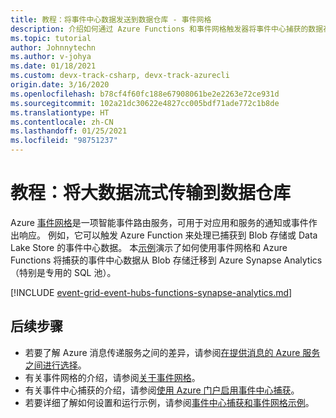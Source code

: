 ```yaml
---
title: 教程：将事件中心数据发送到数据仓库 - 事件网格
description: 介绍如何通过 Azure Functions 和事件网格触发器将事件中心捕获的数据存储在 Azure Synapse Analytics 中。
ms.topic: tutorial
author: Johnnytechn
ms.author: v-johya
ms.date: 01/18/2021
ms.custom: devx-track-csharp, devx-track-azurecli
origin.date: 3/16/2020
ms.openlocfilehash: b78cf4f60fc188e67908061be2e2263e72ce931d
ms.sourcegitcommit: 102a21dc30622e4827cc005bdf71ade772c1b8de
ms.translationtype: HT
ms.contentlocale: zh-CN
ms.lasthandoff: 01/25/2021
ms.locfileid: "98751237"
---
```

# <a name="tutorial-stream-big-data-into-a-data-warehouse"></a>教程：将大数据流式传输到数据仓库
Azure [事件网格](overview.md)是一项智能事件路由服务，可用于对应用和服务的通知或事件作出响应。 例如，它可以触发 Azure Function 来处理已捕获到 Blob 存储或 Data Lake Store 的事件中心数据。 本[示例](https://github.com/Azure/azure-event-hubs/tree/master/samples/e2e/EventHubsCaptureEventGridDemo)演示了如何使用事件网格和 Azure Functions 将捕获的事件中心数据从 Blob 存储迁移到 Azure Synapse Analytics（特别是专用的 SQL 池）。

[!INCLUDE [event-grid-event-hubs-functions-synapse-analytics.md](../../includes/event-grid-event-hubs-functions-synapse-analytics.md)]

## <a name="next-steps"></a>后续步骤

* 若要了解 Azure 消息传递服务之间的差异，请参阅[在提供消息的 Azure 服务之间进行选择](compare-messaging-services.md)。
* 有关事件网格的介绍，请参阅[关于事件网格](overview.md)。
* 有关事件中心捕获的介绍，请参阅[使用 Azure 门户启用事件中心捕获](../event-hubs/event-hubs-capture-enable-through-portal.md)。
* 若要详细了解如何设置和运行示例，请参阅[事件中心捕获和事件网格示例](https://github.com/Azure/azure-event-hubs/tree/master/samples/e2e/EventHubsCaptureEventGridDemo)。

